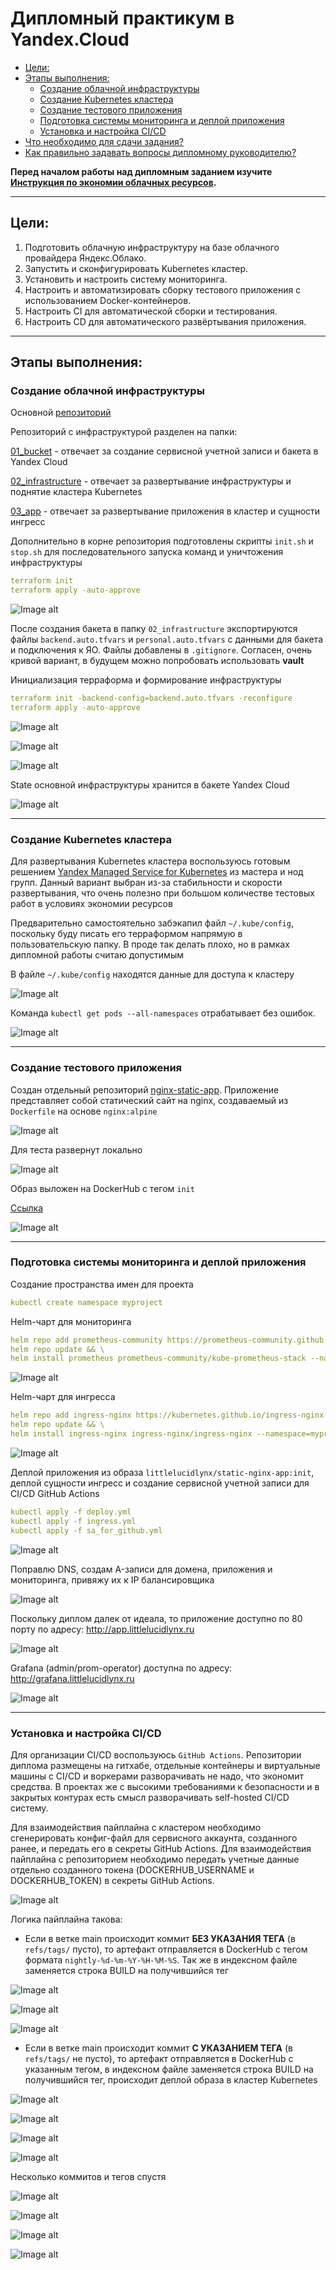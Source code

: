 # Дипломный практикум в Yandex.Cloud
  * [Цели:](#цели)
  * [Этапы выполнения:](#этапы-выполнения)
     * [Создание облачной инфраструктуры](#создание-облачной-инфраструктуры)
     * [Создание Kubernetes кластера](#создание-kubernetes-кластера)
     * [Создание тестового приложения](#создание-тестового-приложения)
     * [Подготовка cистемы мониторинга и деплой приложения](#подготовка-cистемы-мониторинга-и-деплой-приложения)
     * [Установка и настройка CI/CD](#установка-и-настройка-cicd)
  * [Что необходимо для сдачи задания?](#что-необходимо-для-сдачи-задания)
  * [Как правильно задавать вопросы дипломному руководителю?](#как-правильно-задавать-вопросы-дипломному-руководителю)

**Перед началом работы над дипломным заданием изучите [Инструкция по экономии облачных ресурсов](https://github.com/netology-code/devops-materials/blob/master/cloudwork.MD).**

---
## Цели:

1. Подготовить облачную инфраструктуру на базе облачного провайдера Яндекс.Облако.
2. Запустить и сконфигурировать Kubernetes кластер.
3. Установить и настроить систему мониторинга.
4. Настроить и автоматизировать сборку тестового приложения с использованием Docker-контейнеров.
5. Настроить CI для автоматической сборки и тестирования.
6. Настроить CD для автоматического развёртывания приложения.

---
## Этапы выполнения:


### Создание облачной инфраструктуры

Основной [репозиторий](https://github.com/littlelucidlynx/devops-diplom-yandexcloud)

Репозиторий с инфраструктурой разделен на папки:

[01_bucket](https://github.com/littlelucidlynx/devops-diplom-yandexcloud/tree/main/01_bucket) - отвечает за создание сервисной учетной записи и бакета в Yandex Cloud

[02_infrastructure](https://github.com/littlelucidlynx/devops-diplom-yandexcloud/tree/main/02_infrastructure) - отвечает за развертывание инфраструктуры и поднятие кластера Kubernetes

[03_app](https://github.com/littlelucidlynx/devops-diplom-yandexcloud/tree/main/03_app) - отвечает за развертывание приложения в кластер и сущности ингресс

Дополнительно в корне репозитория подготовлены скрипты `init.sh` и `stop.sh` для последовательного запуска команд и уничтожения инфраструктуры

```yaml
terraform init
terraform apply -auto-approve
```

![Image alt](https://github.com/littlelucidlynx/devops-diplom-yandexcloud/blob/main/Screen/01_bucket_init_apply.png)

После создания бакета в папку `02_infrastructure` экспортируются файлы `backend.auto.tfvars` и `personal.auto.tfvars` с данными для бакета и подключения к ЯО. Файлы добавлены в `.gitignore`. Согласен, очень кривой вариант, в будущем можно попробовать использовать **vault**

Инициализация терраформа и формирование инфраструктуры
```yaml
terraform init -backend-config=backend.auto.tfvars -reconfigure
terraform apply -auto-approve
```

![Image alt](https://github.com/littlelucidlynx/devops-diplom-yandexcloud/blob/main/Screen/02_infrastructure_init.png)

![Image alt](https://github.com/littlelucidlynx/devops-diplom-yandexcloud/blob/main/Screen/02_infrastructure_apply.png)

![Image alt](https://github.com/littlelucidlynx/devops-diplom-yandexcloud/blob/main/Screen/yc_services.png)

State основной инфраструктуры хранится в бакете Yandex Cloud

![Image alt](https://github.com/littlelucidlynx/devops-diplom-yandexcloud/blob/main/Screen/tfstate_in_bucket.png)

---
### Создание Kubernetes кластера

Для развертывания Kubernetes кластера воспользуюсь готовым решением [Yandex Managed Service for Kubernetes](https://cloud.yandex.ru/services/managed-kubernetes) из мастера и нод групп. Данный вариант выбран из-за стабильности и скорости развертывания, что очень полезно при большом количестве тестовых работ в условиях экономии ресурсов

Предварительно самостоятельно забэкапил файл `~/.kube/config`, поскольку буду писать его терраформом напрямую в пользовательскую папку. В проде так делать плохо, но в рамках дипломной работы считаю допустимым

В файле `~/.kube/config` находятся данные для доступа к кластеру

![Image alt](https://github.com/littlelucidlynx/devops-diplom-yandexcloud/blob/main/Screen/cat_kubeconfig.png)

Команда `kubectl get pods --all-namespaces` отрабатывает без ошибок.

![Image alt](https://github.com/littlelucidlynx/devops-diplom-yandexcloud/blob/main/Screen/kubectl_get_pods.png)

---
### Создание тестового приложения

Создан отдельный репозиторий [nginx-static-app](https://github.com/littlelucidlynx/nginx-static-app). Приложение представляет собой статический сайт на nginx, создаваемый из `Dockerfile` на основе `nginx:alpine`

![Image alt](https://github.com/littlelucidlynx/devops-diplom-yandexcloud/blob/main/Screen/docker_build_push_run.png)

Для теста развернут локально

![Image alt](https://github.com/littlelucidlynx/devops-diplom-yandexcloud/blob/main/Screen/docker_run_local.png)

Образ выложен на DockerHub с тегом `init`

[Ссылка](https://hub.docker.com/r/littlelucidlynx/static-nginx-app/tags)

![Image alt](https://github.com/littlelucidlynx/devops-diplom-yandexcloud/blob/main/Screen/dockerhub_image_init.png)

---
### Подготовка cистемы мониторинга и деплой приложения

Создание пространства имен для проекта
```yaml
kubectl create namespace myproject
```

Helm-чарт для мониторинга
```yaml
helm repo add prometheus-community https://prometheus-community.github.io/helm-charts && \
helm repo update && \
helm install prometheus prometheus-community/kube-prometheus-stack --namespace=myproject
```

![Image alt](https://github.com/littlelucidlynx/devops-diplom-yandexcloud/blob/main/Screen/ns_prometheus.png)

Helm-чарт для ингресса
```yaml
helm repo add ingress-nginx https://kubernetes.github.io/ingress-nginx && \
helm repo update && \
helm install ingress-nginx ingress-nginx/ingress-nginx --namespace=myproject
```

![Image alt](https://github.com/littlelucidlynx/devops-diplom-yandexcloud/blob/main/Screen/ingress.png)

Деплой приложения из образа `littlelucidlynx/static-nginx-app:init`, деплой сущности ингресс и создание сервисной учетной записи для CI/CD GitHub Actions
```yaml
kubectl apply -f deploy.yml
kubectl apply -f ingress.yml
kubectl apply -f sa_for_github.yml
```

![Image alt](https://github.com/littlelucidlynx/devops-diplom-yandexcloud/blob/main/Screen/deploy_ingress_sa.png)

Поправлю DNS, создам A-записи для домена, приложения и мониторинга, привяжу их к IP балансировщика

![Image alt](https://github.com/littlelucidlynx/devops-diplom-yandexcloud/blob/main/Screen/dns_records.png)

Поскольку диплом далек от идеала, то приложение доступно по 80 порту по адресу: http://app.littlelucidlynx.ru

![Image alt](https://github.com/littlelucidlynx/devops-diplom-yandexcloud/blob/main/Screen/app_80.png)

Grafana (admin/prom-operator) доступна по адресу: http://grafana.littlelucidlynx.ru

![Image alt](https://github.com/littlelucidlynx/devops-diplom-yandexcloud/blob/main/Screen/grafana_80.png)

---
### Установка и настройка CI/CD

Для организации CI/CD воспользуюсь `GitHub Actions`. Репозитории диплома размещены на гитхабе, отдельные контейнеры и виртуальные машины с CI/CD и воркерами разворачивать не надо, что экономит средства. В проектах же с высокими требованиями к безопасности и в закрытых контурах есть смысл разворачивать self-hosted CI/CD систему.

Для взаимодействия пайплайна с кластером необходимо сгенерировать конфиг-файл для сервисного аккаунта, созданного ранее, и передать его в секреты GitHub Actions. Для взаимодействия пайплайна с репозиторием необходимо передать учетные данные отдельно созданного токена (DOCKERHUB_USERNAME и DOCKERHUB_TOKEN) в секреты GitHub Actions.

![Image alt](https://github.com/littlelucidlynx/devops-diplom-yandexcloud/blob/main/Screen/actions_secrets.png)

Логика пайплайна такова:
- Если в ветке main происходит коммит **БЕЗ УКАЗАНИЯ ТЕГА** (в `refs/tags/` пусто), то артефакт отправляется в DockerHub с тегом формата `nightly-%d-%m-%Y-%H-%M-%S`. Так же в индексном файле заменяется строка BUILD на получившийся тег

![Image alt](https://github.com/littlelucidlynx/devops-diplom-yandexcloud/blob/main/Screen/commit_push_no_tag.png)

![Image alt](https://github.com/littlelucidlynx/devops-diplom-yandexcloud/blob/main/Screen/actions_pipeline_no_tag.png)

![Image alt](https://github.com/littlelucidlynx/devops-diplom-yandexcloud/blob/main/Screen/dockerhub_nightly.png)

- Если в ветке main происходит коммит **С УКАЗАНИЕМ ТЕГА** (в `refs/tags/` не пусто), то артефакт отправляется в DockerHub с указанным тегом, в индексном файле заменяется строка BUILD на получившийся тег, происходит деплой образа в кластер Kubernetes

![Image alt](https://github.com/littlelucidlynx/devops-diplom-yandexcloud/blob/main/Screen/tag_push_0.0.1.png)

![Image alt](https://github.com/littlelucidlynx/devops-diplom-yandexcloud/blob/main/Screen/actions_pipeline_tag_0.0.1.png)

![Image alt](https://github.com/littlelucidlynx/devops-diplom-yandexcloud/blob/main/Screen/dockerhub_tag_0.0.1.png)

![Image alt](https://github.com/littlelucidlynx/devops-diplom-yandexcloud/blob/main/Screen/app_0.0.1.png)

Несколько коммитов и тегов спустя

![Image alt](https://github.com/littlelucidlynx/devops-diplom-yandexcloud/blob/main/Screen/tag_push_0.1.5.png)

![Image alt](https://github.com/littlelucidlynx/devops-diplom-yandexcloud/blob/main/Screen/actions_pipeline_tag_0.1.5.png)

![Image alt](https://github.com/littlelucidlynx/devops-diplom-yandexcloud/blob/main/Screen/dockerhub_tag_0.1.5.png)

![Image alt](https://github.com/littlelucidlynx/devops-diplom-yandexcloud/blob/main/Screen/app_0.1.5.png)